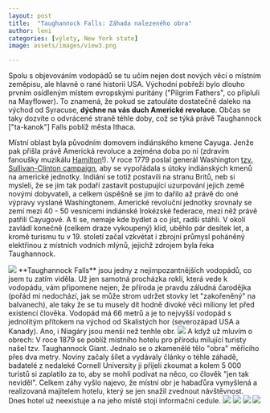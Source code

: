 ```yaml
---
layout: post
title:  "Taughannock Falls: Záhada nalezeného obra"
author: leni
categories: [výlety, New York state]
image: assets/images/view3.png

---
```


Spolu s objevováním vodopádů se tu učím nejen dost nových věcí o místním zeměpisu, ale hlavně o rané historii USA. Východní pobřeží bylo dlouho prvním osídleným místem evropskými puritány ("Pilgrim Fathers", co připluli na Mayflower). To znamená, že pokud se zatouláte dostatečně daleko na východ od Syracuse, **dýchne na vás duch Americké revoluce**. Občas se taky dozvíte o odvrácené straně téhle doby, což se týká právě Taughannock ["ta-kanok"] Falls poblíž města Ithaca.

Místní oblast byla původním domovem indiánského kmene Cayuga. Jenže pak přišla právě Americká revoluce a zejména doba po ní (zdravím fanoušky muzikálu <a href="https://www.youtube.com/watch?v=DcD9ADx_Rh4">Hamilton</a>!). V roce 1779 poslal generál Washington <a href="https://www.nps.gov/fost/learn/historyculture/the-western-expedition-against-the-six-nations-1779.htm">tzv. Sullivan-Clinton campaign</a>, aby se vypořádala s útoky indiánských kmenů na americké jednotky. Indiáni se totiž postavili na stranu Britů, neb si mysleli, že se jim tak podaří zastavit postupující uzurpování jejich země novými dobyvateli, a celkem úspěšně se jim to dařilo až právě do oné výpravy vyslané Washingtonem. Americké revoluční jednotky srovnaly se zemí mezi 40 - 50 vesnicemi indiánské Irokézské federace, mezi něž právě patřili Cayugové. A ti se, nemaje kde bydlet a co jíst, radši stáhli. V okolí zavládl konečně (celkem draze vykoupený) klid, uběhlo pár desítek let, a kromě turismu tu v 19. století začal vzkvétat i zbrojní průmysl poháněný elektřinou z místních vodních mlýnů, jejichž zdrojem byla řeka Taughannock.

<img src="/assets/images/gorge2.png">
**Taughannock Falls** jsou jedny z nejimpozantnějších vodopádů, co jsem tu zatím viděla. Už jen samotná procházka roklí, která vede k vodopádu, vám připomene nejen, že příroda je pravdu záludná čarodějka (pořád mi nedochází, jak se může strom udržet stovky let "zakořeněný" na balvanech), ale taky že se tu musely dít hodně divoké věci miliony let před existencí člověka. Vodopád má 66 metrů a je to nejvyšší vodopád s jednolitým přítokem na východ od Skalistých hor (severozápad USA a Kanady). Ano, i Niagáry jsou menší než tenhle obr.

<img src="/assets/images/view.png">
A když už mluvím o obrech: V roce 1879 se poblíž místního hotelu pro přírodu milující turisty našel tzv. Taughannock Giant. Jednalo se o zkamenělé tělo "obra" měřícího přes dva metry. Noviny začaly šílet a vydávaly články o téhle záhadě, badatelé z nedaleké Cornell University ji přijeli zkoumat a kolem 5 000 turistů si zaplatilo za to, aby se mohli podívat na něco, co člověk "jen tak neviděl". Celkem záhy vyšlo najevo, že místní obr je habaďůra vymyšlená a realizovaná majitelem hotelu, který se jen snažil zvednout návštěvnost. Dnes hotel už neexistuje a na jeho místě stojí informační cedule.

<img src="/assets/images/beginning.png">
<img src="/assets/images/signs.png">
<img src="/assets/images/gorge.png">
<img src="/assets/images/trees.png">
